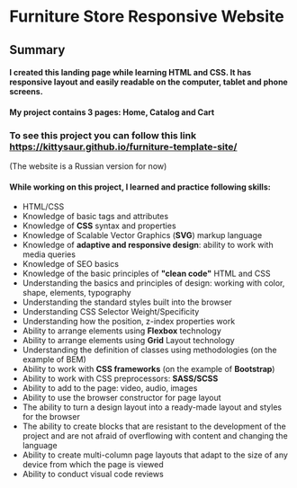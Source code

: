 # Furniture Store Responsive Website

## Summary

#### I created this landing page while learning HTML and CSS. It has responsive layout and easily readable on the computer, tablet and phone screens.
#### My project contains 3 pages: Home, Catalog and Cart

### To see this project you can follow this link https://kittysaur.github.io/furniture-template-site/
(The website is a Russian version for now)

#### While working on this project, I learned and practice following skills:
* HTML/CSS
* Knowledge of basic tags and attributes
* Knowledge of **CSS** syntax and properties
* Knowledge of Scalable Vector Graphics (**SVG**) markup language
* Knowledge of **adaptive and responsive design**: ability to work with media queries
* Knowledge of SEO basics
* Knowledge of the basic principles of **"clean code"** HTML and CSS
* Understanding the basics and principles of design: working with color, shape, elements, typography
* Understanding the standard styles built into the browser
* Understanding CSS Selector Weight/Specificity
* Understanding how the position, z-index properties work
* Ability to arrange elements using **Flexbox** technology
* Ability to arrange elements using **Grid** Layout technology
* Understanding the definition of classes using methodologies (on the example of BEM)
* Ability to work with **CSS frameworks** (on the example of **Bootstrap**)
* Ability to work with CSS preprocessors: **SASS/SCSS**
* Ability to add to the page: video, audio, images
* Ability to use the browser constructor for page layout
* The ability to turn a design layout into a ready-made layout and styles for the browser
* The ability to create blocks that are resistant to the development of the project and are not afraid of overflowing with content and changing the language
* Ability to create multi-column page layouts that adapt to the size of any device from which the page is viewed
* Ability to conduct visual code reviews
